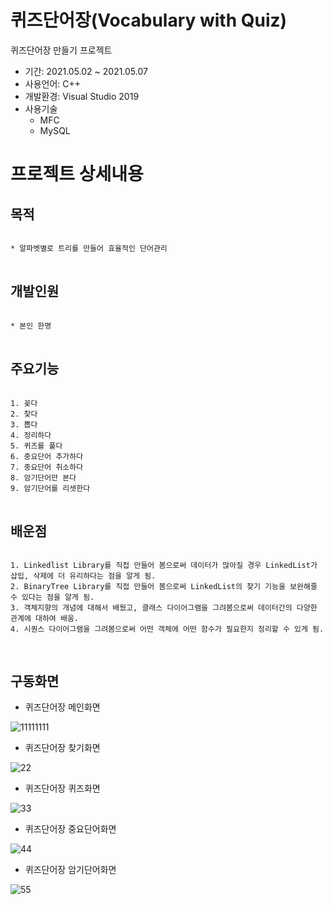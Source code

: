 # 퀴즈단어장(Vocabulary with Quiz)
퀴즈단어장 만들기 프로젝트

* 기간: 2021.05.02 ~ 2021.05.07
* 사용언어: C++
* 개발환경: Visual Studio 2019
* 사용기술 
  - MFC
  - MySQL

프로젝트 상세내용
=============
목적
-------------
<pre>
<code>
* 알파벳별로 트리를 만들어 효율적인 단어관리
</code>
</pre>

개발인원
-------------
<pre>
<code>
* 본인 한명
</code>
</pre>

주요기능
-------------
<pre>
<code>
1. 꽂다
2. 찾다
3. 뽑다
4. 정리하다
5. 퀴즈를 풀다
6. 중요단어 추가하다
7. 중요단어 취소하다
8. 암기단어만 본다
9. 암기단어를 리셋한다
</code>
</pre>


배운점
-------------
<pre>
<code>
1. Linkedlist Library를 직접 만들어 봄으로써 데이터가 많아질 경우 LinkedList가 삽입, 삭제에 더 유리하다는 점을 알게 됨.
2. BinaryTree Library를 직접 만들어 봄으로써 LinkedList의 찾기 기능을 보완해줄 수 있다는 점을 알게 됨.
3. 객체지향의 개념에 대해서 배웠고, 클래스 다이어그램을 그려봄으로써 데이터간의 다양한 관계에 대하여 배움.
4. 시퀀스 다이어그램을 그려봄으로써 어떤 객체에 어떤 함수가 필요한지 정리할 수 있게 됨.

</code>
</pre>

구동화면
-------------
* 퀴즈단어장 메인화면

![11111111](https://user-images.githubusercontent.com/63482037/130324747-bd9d6a19-4ac7-4674-a3e4-ef8e760e7f07.PNG)


* 퀴즈단어장 찾기화면

![22](https://user-images.githubusercontent.com/63482037/130324652-630173d2-9542-4667-b1bb-f3648b04ec9c.PNG)


* 퀴즈단어장 퀴즈화면

![33](https://user-images.githubusercontent.com/63482037/130324663-358d0d9d-cc1e-475c-814f-0dfd85c9807b.PNG)


* 퀴즈단어장 중요단어화면

![44](https://user-images.githubusercontent.com/63482037/130324705-42413777-ce15-47f9-afbf-69c623b8afe6.PNG)


* 퀴즈단어장 암기단어화면

![55](https://user-images.githubusercontent.com/63482037/130324710-adef67b9-a4d8-4189-997e-150bc35463ae.PNG)
